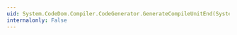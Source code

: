 ```yaml
---
uid: System.CodeDom.Compiler.CodeGenerator.GenerateCompileUnitEnd(System.CodeDom.CodeCompileUnit)
internalonly: False
---
```

